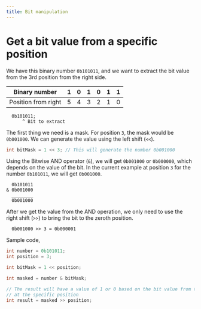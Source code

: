 ```yaml
---
title: Bit manipulation
---
```


# Get a bit value from a specific position

We have this binary number `0b101011`, and we want to extract the bit value from
the 3rd position from the right side.


| Binary number         | 1   | 0   | 1   | 0   | 1   | 1   |
|-----------------------|-----|-----|-----|-----|-----|-----|
| Position from right   | 5   | 4   | 3   | 2   | 1   | 0   |


```text
  0b101011;
      ^ Bit to extract
```

The first thing we need is a mask. For position `3`, the mask would be
`0b001000`. We can generate the value using the left shift (`<<`).

```java
int bitMask = 1 << 3; // This will generate the number 0b001000
```

Using the Bitwise AND operator (`&`), we will get `0b001000` or `0b000000`,
which depends on the value of the bit. In the current example at position `3` 
for the number `0b101011`, we will get `0b001000`.

```text
  0b101011
& 0b001000
  ________
  0b001000
```

After we get the value from the AND operation, we only need to use the right
shift (`>>`) to bring the bit to the zeroth position.

```text
  0b001000 >> 3 = 0b000001
```

Sample code,

```java
int number = 0b101011;
int position = 3;

int bitMask = 1 << position;

int masked = number & bitMask;

// The result will have a value of 1 or 0 based on the bit value from the number
// at the specific position
int result = masked >> position;
```
